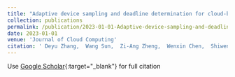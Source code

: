```yaml
---
title: "Adaptive device sampling and deadline determination for cloud-based heterogeneous federated learning"
collection: publications
permalink: /publication/2023-01-01-Adaptive-device-sampling-and-deadline-determination-for-cloud-based-heterogeneous-federated-learning
date: 2023-01-01
venue: 'Journal of Cloud Computing'
citation: ' Deyu Zhang,  Wang Sun,  Zi-Ang Zheng,  Wenxin Chen,  Shiwen He, &quot;Adaptive device sampling and deadline determination for cloud-based heterogeneous federated learning.&quot; Journal of Cloud Computing, 2023.'
---
```

Use [Google Scholar](https://scholar.google.com/scholar?q=Adaptive+device+sampling+and+deadline+determination+for+cloud+based+heterogeneous+federated+learning){:target="_blank"} for full citation